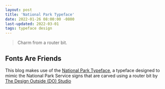 ```yaml
---
layout: post
title: 'National Park Typeface'
date: 2022-01-26 08:00:00 -0800
last-updated: 2022-03-01
tags: typeface design
---
```


> Charm from a router bit.

## Fonts Are Friends

This blog makes use of the [National Park Typeface][national-park-typeface], a typeface designed to
mimic the National Park Service signs that are carved using a router bit by [The Design Outside (DO)
Studio][do-studio]

[national-park-typeface]: https://jekyllrb.com/docs/home
[do-studio]: https://jeremyshellhorn.com/Design-Outside-Studio
